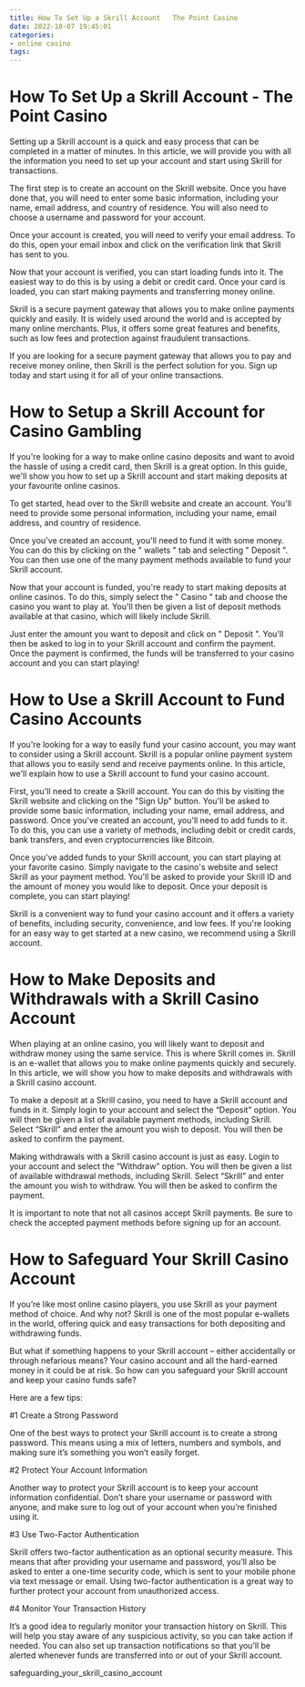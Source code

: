 ```yaml
---
title: How To Set Up a Skrill Account   The Point Casino
date: 2022-10-07 19:45:01
categories:
- online casino
tags:
---
```



#  How To Set Up a Skrill Account - The Point Casino

Setting up a Skrill account is a quick and easy process that can be completed in a matter of minutes. In this article, we will provide you with all the information you need to set up your account and start using Skrill for transactions.

The first step is to create an account on the Skrill website. Once you have done that, you will need to enter some basic information, including your name, email address, and country of residence. You will also need to choose a username and password for your account.

Once your account is created, you will need to verify your email address. To do this, open your email inbox and click on the verification link that Skrill has sent to you.

Now that your account is verified, you can start loading funds into it. The easiest way to do this is by using a debit or credit card. Once your card is loaded, you can start making payments and transferring money online.

Skrill is a secure payment gateway that allows you to make online payments quickly and easily. It is widely used around the world and is accepted by many online merchants. Plus, it offers some great features and benefits, such as low fees and protection against fraudulent transactions.

If you are looking for a secure payment gateway that allows you to pay and receive money online, then Skrill is the perfect solution for you. Sign up today and start using it for all of your online transactions.

#  How to Setup a Skrill Account for Casino Gambling 

If you're looking for a way to make online casino deposits and want to avoid the hassle of using a credit card, then Skrill is a great option. In this guide, we'll show you how to set up a Skrill account and start making deposits at your favourite online casinos.

To get started, head over to the Skrill website and create an account. You'll need to provide some personal information, including your name, email address, and country of residence.

Once you've created an account, you'll need to fund it with some money. You can do this by clicking on the " wallets " tab and selecting " Deposit ". You can then use one of the many payment methods available to fund your Skrill account.

Now that your account is funded, you're ready to start making deposits at online casinos. To do this, simply select the " Casino " tab and choose the casino you want to play at. You'll then be given a list of deposit methods available at that casino, which will likely include Skrill.

Just enter the amount you want to deposit and click on " Deposit ". You'll then be asked to log in to your Skrill account and confirm the payment. Once the payment is confirmed, the funds will be transferred to your casino account and you can start playing!

#  How to Use a Skrill Account to Fund Casino Accounts 

If you're looking for a way to easily fund your casino account, you may want to consider using a Skrill account. Skrill is a popular online payment system that allows you to easily send and receive payments online. In this article, we'll explain how to use a Skrill account to fund your casino account.

First, you'll need to create a Skrill account. You can do this by visiting the Skrill website and clicking on the "Sign Up" button. You'll be asked to provide some basic information, including your name, email address, and password. Once you've created an account, you'll need to add funds to it. To do this, you can use a variety of methods, including debit or credit cards, bank transfers, and even cryptocurrencies like Bitcoin.

Once you've added funds to your Skrill account, you can start playing at your favorite casino. Simply navigate to the casino's website and select Skrill as your payment method. You'll be asked to provide your Skrill ID and the amount of money you would like to deposit. Once your deposit is complete, you can start playing!

Skrill is a convenient way to fund your casino account and it offers a variety of benefits, including security, convenience, and low fees. If you're looking for an easy way to get started at a new casino, we recommend using a Skrill account.

#  How to Make Deposits and Withdrawals with a Skrill Casino Account 

When playing at an online casino, you will likely want to deposit and withdraw money using the same service. This is where Skrill comes in. Skrill is an e-wallet that allows you to make online payments quickly and securely. In this article, we will show you how to make deposits and withdrawals with a Skrill casino account.

To make a deposit at a Skrill casino, you need to have a Skrill account and funds in it. Simply login to your account and select the “Deposit” option. You will then be given a list of available payment methods, including Skrill. Select “Skrill” and enter the amount you wish to deposit. You will then be asked to confirm the payment.

Making withdrawals with a Skrill casino account is just as easy. Login to your account and select the “Withdraw” option. You will then be given a list of available withdrawal methods, including Skrill. Select “Skrill” and enter the amount you wish to withdraw. You will then be asked to confirm the payment.

It is important to note that not all casinos accept Skrill payments. Be sure to check the accepted payment methods before signing up for an account.

#  How to Safeguard Your Skrill Casino Account

If you’re like most online casino players, you use Skrill as your payment method of choice. And why not? Skrill is one of the most popular e-wallets in the world, offering quick and easy transactions for both depositing and withdrawing funds.

But what if something happens to your Skrill account – either accidentally or through nefarious means? Your casino account and all the hard-earned money in it could be at risk. So how can you safeguard your Skrill account and keep your casino funds safe?

Here are a few tips:

#1 Create a Strong Password

One of the best ways to protect your Skrill account is to create a strong password. This means using a mix of letters, numbers and symbols, and making sure it’s something you won’t easily forget.

#2 Protect Your Account Information

Another way to protect your Skrill account is to keep your account information confidential. Don’t share your username or password with anyone, and make sure to log out of your account when you’re finished using it.

#3 Use Two-Factor Authentication

Skrill offers two-factor authentication as an optional security measure. This means that after providing your username and password, you’ll also be asked to enter a one-time security code, which is sent to your mobile phone via text message or email. Using two-factor authentication is a great way to further protect your account from unauthorized access.

#4 Monitor Your Transaction History

It’s a good idea to regularly monitor your transaction history on Skrill. This will help you stay aware of any suspicious activity, so you can take action if needed. You can also set up transaction notifications so that you’ll be alerted whenever funds are transferred into or out of your Skrill account.

 safeguarding_your_skrill_casino_account